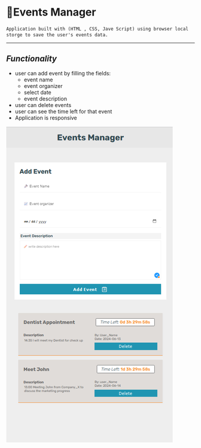 # 📅Events Manager 
    Application built with (HTML , CSS, Jave Script) using browser local storge to save the user's events data.
---

 ## ***Functionality***

 - user can add event by filling the fields: 
    - event name
    - event organizer
    - select date
    - event description
- user can delete events
- user can see the time left for that event
- Application is responsive  
<img src="/assets/event manager mobil.png">